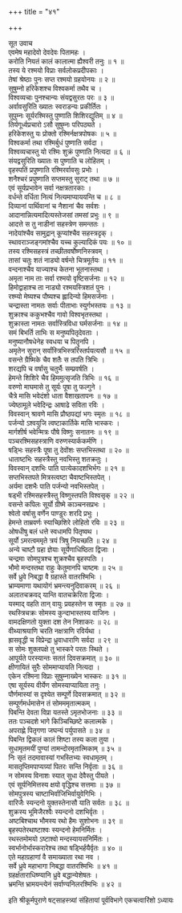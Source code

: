 +++
title = "४१"

+++

सूत उवाच  
एवमेष महादेवो देवदेवः पितामहः ।  
करोति नियतं कालं कालात्मा ह्यैश्वरी तनुः ॥ १ ॥  
तस्य ये रश्मयो विप्राः सर्वलोकप्रदीपकाः ।  
तेषां श्रेष्ठाः पुनः सप्त रश्मयो ग्रहयोनयः ॥ २ ॥  
सुषुम्नो हरिकेशश्च विश्वकर्मा तथैव च ।  
विश्वव्यचाः पुनश्चान्यः संयद्वसुरतः परः ॥ ३ ॥  
अर्वावसुरिति ख्यातः स्वराडन्यः प्रकीर्तितः ।  
सुपुम्नः सूर्यरश्मिस्तु पुष्णाति शिशिरद्युतिम् ॥ ४ ॥  
तिर्यगूर्ध्वप्रचारो ऽसौ सुषुम्नः परिपठ्यते ।  
हरिकेशस्तु यः प्रोक्तो रश्मिर्नक्षत्रपोषकः ॥ ५ ॥  
विश्वकर्मा तथा रश्मिर्बुधं पुष्णाति सर्वदा ।  
विश्वव्यचास्तु यो रश्मिः शुक्रं पुष्णाति नित्यदा ॥ ६ ॥  
संयद्वसुरिति ख्यातः स पुष्णाति च लोहितम् ।  
वृहस्पतिं प्रपुष्णाति रश्मिरर्वावसुः प्रभोः ।  
शनैश्चरं प्रपुष्णाति सप्तमस्तु सुराट् तथा ॥ ७ ॥  
एवं सूर्यप्रभावेन सर्वा नक्षत्रतारकाः ।  
वर्धन्ते वर्धिता नित्यं नित्यमाप्याययन्ति च ॥ ८ ॥  
दिव्यानां पार्थिवानां च नैशानां चैव सर्वशः ।  
आदानान्नित्यमादित्यस्तेजसां तमसां प्रभुः ॥ ९ ॥  
आदत्ते स तु नाडीनां सहस्त्रेण समन्ततः ।  
नादेयांश्चैव सामुद्रान् कूप्यांश्चैव सहस्त्रदृक् ।  
स्थावराञ्जङ्गमांश्चैव यच्च कुल्यादिकं पयः ॥ १० ॥  
तस्य रश्मिसहस्त्रं तच्छीतवर्षोष्णनिस्त्रवम् ।  
तासां चतुः शतं नाड्यो वर्षन्ते चित्रमूर्तयः ॥ ११ ॥  
वन्दनाश्चैव याज्याश्च केतना भूतनास्तथा ।  
अमृता नाम ताः सर्वा रश्मयो वृष्टिसर्जनाः ॥ १२ ॥  
हिमोद्वाहाश्च ता नाड्यो रश्मयस्त्रिशतं पुनः ।  
रश्म्यो मेष्यश्च पौष्यश्च ह्लादिन्यो हिमसर्जनाः ।  
चन्द्रास्ता नामतः सर्वाः पीताभाः स्युर्गभस्तयः ॥ १३ ॥  
शुक्राश्च ककुभश्चैव गावो विश्वभृतस्तथा ।  
शुक्रास्ता नामतः सर्वास्त्रिविधा घर्मसर्जनाः ॥ १४ ॥  
समं बिभर्ति ताभिः स मनुष्यपितृदेवताः ।  
मनुष्यानौषधेनेह स्वधया च पितॄनपि ।  
अमृतेन सुरान् सर्वांस्त्रिभिस्त्ररिंस्तर्पयत्यसौ ॥ १५ ॥  
वसन्ते ग्रैष्मिके चैव शतैः स तपति त्रिभिः ।  
शरद्यपि च वर्षासु चतुर्भैः सम्प्रवर्षति ।  
हेमन्ते शिशिरे चैव हिममुत्सृजति त्रिभिः ॥ १६ ॥  
वरुणो माघमासे तु सूर्यः पूषा तु फल्गुने ।  
चैत्रे मासि भवेदंशो धाता वैशाखतापनः ॥ १७ ॥  
ज्येष्ठामूले भवेदिन्द्रः आषाढे सविता रविः ।  
विवस्वान् श्रावणे मासि प्रौष्ठपद्यां भगः स्मृतः ॥ १८ ॥  
पर्जन्यो ऽश्वयुजि त्वष्टाकार्तिके मासि भास्करः ।  
मार्गशीर्ष भवेन्मित्रः पौषे विष्णुः सनातनः ॥ १९ ॥  
पञ्चरश्मिसहस्त्राणि वरुणस्यार्ककर्मणि ।  
षड्भिः सहस्त्रैः पूषा तु देवोंशः सप्तभिस्तथा ॥ २० ॥  
धाताष्टभिः सहस्त्रैस्तु नवभिस्तु शतक्रतुः ।  
विवस्वान् दशभिः पाति पात्येकादशभिर्भगः ॥ २१ ॥  
सप्तभिस्तपते मित्रस्त्वष्टा चैवाष्टभिस्तपेत् ।  
अर्यमा दशभैः पाति पर्जन्यो नवभिस्तपेत् ।  
षड्भी रश्मिसहस्त्रैस्तु विष्णुस्तपति विश्वसृक् ॥ २२ ॥  
वसन्ते कपिलः सूर्यो ग्रीष्मे काञ्चनसप्रभः ।  
श्वेतो वर्षासु वर्णेन पाण्डुरः शरदि प्रभुः ।  
हेमन्ते ताम्रवर्णः स्याच्छिशिरे लोहितो रविः ॥ २३ ॥  
ओषधीषु बलं धत्ते स्वधामपि पितृष्वथ ।  
सूर्यो ऽमरत्वममृते त्रयं त्रिषु नियच्छति ॥ २४ ॥  
अन्ये चाष्टौ ग्रहा ज्ञेयाः सूर्येणाधिष्ठिता द्विजाः ।  
चन्द्रमाः सोमपुत्रश्च शुक्रश्चैव बृहस्पतिः ।  
भौमो मन्दस्तथा राहुः केतुमानपि चाष्टमः ॥ २५ ॥  
सर्वे ध्रुवे निबद्धा वै ग्रहास्ते वातरश्मिभिः ।  
भ्राम्यमाणा यथायोगं भ्रमन्त्यनुदिवाकरम् ॥ २६ ॥  
अलातचक्रवद् यान्ति वातचक्रेरिता द्विजाः ।  
यस्माद् वहति तान् वायुः प्रवहस्तेन स स्मृतः ॥ २७ ॥  
रथस्त्रिचक्रः सोमस्य कुन्दाभास्तस्य वाजिनः ।  
वामदक्षिणतो युक्ता दश तेन निशाकरः ॥ २८ ॥  
वीथ्याश्रयाणि चरति नक्षत्राणि रविर्यथा ।  
ह्रासवृद्धी च विप्रेन्द्रा ध्रुवाधाराणि सर्वदा ॥ २९ ॥  
स सोमः शुक्लपक्षे तु भास्करे परतः स्थिते ।  
आपूर्यते परस्यान्तः सततं दिवसक्रमात् ॥ ३० ॥  
क्षीणायितं सुरैः सोममाप्यायति नित्यदा ।  
एकेन रश्मिना विप्राः सुषुम्नाख्येन भास्करः ॥ ३१ ॥  
एषा सूर्यस्य वीर्येण सोमस्याप्यायिता तनुः ।  
पौर्णमास्यां स दृश्येत सम्पूर्णे दिवसक्रमात् ॥ ३२ ॥  
सम्पूर्णमर्धमासेन तं सोमममृतात्मकम् ।  
पिबन्ति देवता विप्रा यतस्ते ऽमृतभोजनाः ॥ ३३ ॥  
ततः पञ्चदशे भागे किञ्चिच्छिष्टे कलात्मके ।  
अपराह्णे पितृगणा जघन्यं पर्युपासते ॥ ३४ ॥  
पिबन्ति द्विकलं कालं शिष्टा तस्य कला तुया ।  
सुधामृतमयीं पुण्यां तामन्दोरमृतात्मिकाम् ॥ ३५ ॥  
निः सृतं तदमावास्यां गभस्तिभ्यः स्वधामृतम् ।  
मासतृप्तिमपाप्यग्र्यां पितरः सन्ति निर्वृताः ॥ ३६ ॥  
न सोमस्य विनाशः स्यात् सुधा देवैस्तु पीयते ।  
एवं सूर्यनिमित्तस्य क्षयो वृद्धिश्च सत्तमाः ॥ ३७ ॥  
सोमपुत्रस्य चाष्टाभिर्वाजिभिर्वायुवेगिभिः ।  
वारिजैः स्यन्दनो युक्तस्तेनासौ याति सर्वतः ॥ ३८ ॥  
शुक्रस्य भूमिजैरश्वैः स्यन्दनो दशभिर्वृतः ।  
अष्टबिश्चाथ भौमस्य रथो हैमः सुशोभनः ॥ ३९ ॥  
बृहस्पतेरथाष्टाश्वः स्यन्दनो हेमनिर्मितः ।  
रथस्तमोमयो ऽष्टाश्वो मन्दस्यायसनिर्मितः ।  
स्वर्भानोर्भास्करारेश्च तथा षड्भिर्हयैर्वृतः ॥ ४० ॥  
एते महाग्रहाणां वै समाख्याता रथा नव ।  
सर्वे ध्रुवे महाभागा निबद्धा वातरश्मिभिः ॥ ४१ ॥  
ग्रहर्क्षताराधिष्ण्यानि ध्रुवे बद्धान्येशेषतः ।  
भ्रमन्ति भ्रामयन्त्येनं सर्वाण्यनिलरश्मिभिः ॥ ४२ ॥  
    
इति श्रीकूर्मपुराणे षट्साहस्त्र्यां संहितायां पूर्वविभागे एकचत्वारिंशो ऽध्यायः
